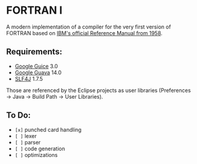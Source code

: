 FORTRAN I
=========

A modern implementation of a compiler for the very first version of FORTRAN based on [IBM's official Reference Manual from 1958](http://bitsavers.trailing-edge.com/pdf/ibm/704/C28-6003_704_FORTRAN_Oct58.pdf).

Requirements:
-------------
- [Google Guice](https://code.google.com/p/google-guice/) 3.0
- [Google Guava](https://code.google.com/p/guava-libraries/) 14.0
- [SLF4J](http://www.slf4j.org/) 1.7.5

Those are referenced by the Eclipse projects as user libraries (Preferences -> Java -> Build Path -> User Libraries).

To Do:
------
- `[x]` punched card handling
- `[ ]` lexer
- `[ ]` parser
- `[ ]` code generation
- `[ ]` optimizations
